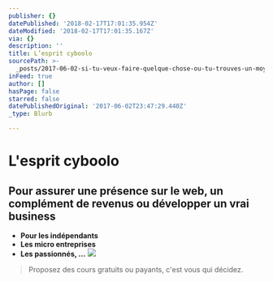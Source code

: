 ```yaml
---
publisher: {}
datePublished: '2018-02-17T17:01:35.954Z'
dateModified: '2018-02-17T17:01:35.167Z'
via: {}
description: ''
title: L’esprit cyboolo
sourcePath: >-
  _posts/2017-06-02-si-tu-veux-faire-quelque-chose-ou-tu-trouves-un-moyen-ou-tu.md
inFeed: true
author: []
hasPage: false
starred: false
datePublishedOriginal: '2017-06-02T23:47:29.440Z'
_type: Blurb

---
```

# L'esprit cyboolo

## Pour assurer une présence sur le web, un complément de revenus ou développer un vrai business

* **Pour les indépendants**
* **Les micro entreprises**
* **Les passionnés, ...**
![](https://the-grid-user-content.s3-us-west-2.amazonaws.com/66a9340e-6624-41df-bc1a-469854f134d7.png)

> Proposez des cours gratuits ou payants, c'est vous qui décidez.